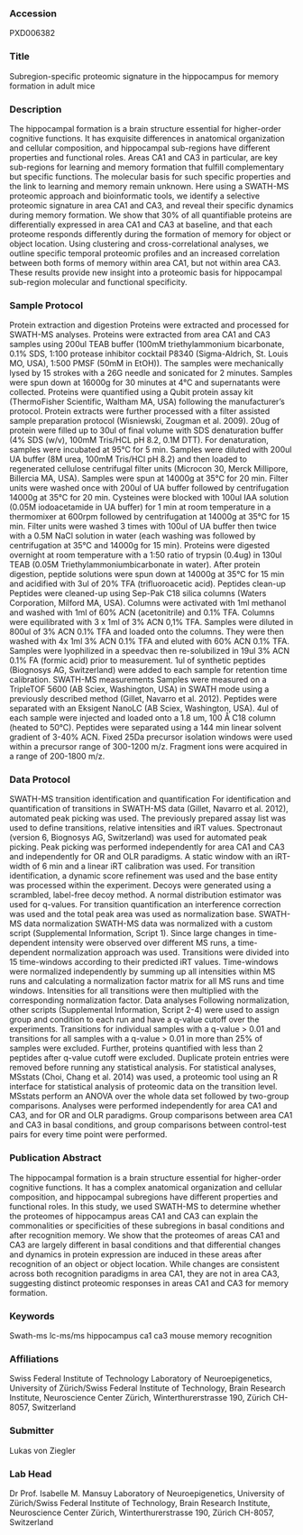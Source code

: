 ### Accession
PXD006382

### Title
Subregion-specific proteomic signature in the hippocampus for memory formation in adult mice

### Description
The hippocampal formation is a brain structure essential for higher-order cognitive functions. It has exquisite differences in anatomical organization and cellular composition, and hippocampal sub-regions have different properties and functional roles. Areas CA1 and CA3 in particular, are key sub-regions for learning and memory formation that fulfill complementary but specific functions. The molecular basis for such specific properties and the link to learning and memory remain unknown. Here using a SWATH-MS proteomic approach and bioinformatic tools, we identify a selective proteomic signature in area CA1 and CA3, and reveal their specific dynamics during memory formation. We show that 30% of all quantifiable proteins are differentially expressed in area CA1 and CA3 at baseline, and that each proteome responds differently during the formation of memory for object or object location. Using clustering and cross-correlational analyses, we outline specific temporal proteomic profiles and an increased correlation between both forms of memory within area CA1, but not within area CA3. These results provide new insight into a proteomic basis for hippocampal sub-region molecular and functional specificity.

### Sample Protocol
Protein extraction and digestion Proteins were extracted and processed for SWATH-MS analyses. Proteins were extracted from area CA1 and CA3 samples using 200ul TEAB buffer (100mM triethylammonium bicarbonate, 0.1% SDS, 1:100 protease inhibitor cocktail P8340 (Sigma-Aldrich, St. Louis MO, USA), 1:500 PMSF (50mM in EtOH)). The samples were mechanically lysed by 15 strokes with a 26G needle and sonicated for 2 minutes. Samples were spun down at 16000g for 30 minutes at 4°C and supernatants were collected. Proteins were quantified using a Qubit protein assay kit (ThermoFisher Scientific, Waltham MA, USA) following the manufacturer’s protocol. Protein extracts were further processed with a filter assisted sample preparation protocol (Wisniewski, Zougman et al. 2009). 20ug of protein were filled up to 30ul of final volume with SDS denaturation buffer (4% SDS (w/v), 100mM Tris/HCL pH 8.2, 0.1M DTT). For denaturation, samples were incubated at 95°C for 5 min. Samples were diluted with 200ul UA buffer (8M urea, 100mM Tris/HCl pH 8.2) and then loaded to regenerated cellulose centrifugal filter units (Microcon 30, Merck Millipore, Billercia MA, USA). Samples were spun at 14000g at 35°C for 20 min. Filter units were washed once with 200ul of UA buffer followed by centrifugation 14000g at 35°C for 20 min. Cysteines were blocked with 100ul IAA solution (0.05M iodoacetamide in UA buffer) for 1 min at room temperature in a thermomixer at 600rpm followed by centrifugation at 14000g at 35°C for 15 min. Filter units were washed 3 times with 100ul of UA buffer then twice with a 0.5M NaCl solution in water (each washing was followed by centrifugation at 35°C and 14000g for 15 min). Proteins were digested overnight at room temperature with a 1:50 ratio of trypsin (0.4ug) in 130ul TEAB (0.05M Triethylammoniumbicarbonate in water). After protein digestion, peptide solutions were spun down at 14000g at 35°C for 15 min and acidified with 3ul of 20% TFA (trifluoroacetic acid).  Peptides clean-up Peptides were cleaned-up using Sep-Pak C18 silica columns (Waters Corporation, Milford MA, USA). Columns were activated with 1ml methanol and washed with 1ml of 60% ACN (acetonitrile) and 0.1% TFA. Columns were equilibrated with 3 x 1ml of 3% ACN 0,1% TFA. Samples were diluted in 800ul of 3% ACN 0.1% TFA and loaded onto the columns. They were then washed with 4x 1ml 3% ACN 0.1% TFA and eluted with 60% ACN 0.1% TFA. Samples were lyophilized in a speedvac then re-solubilized in 19ul 3% ACN 0.1% FA (formic acid) prior to measurement. 1ul of synthetic peptides (Biognosys AG, Switzerland) were added to each sample for retention time calibration.  SWATH-MS measurements Samples were measured on a TripleTOF 5600 (AB Sciex, Washington, USA) in SWATH mode using a previously described method (Gillet, Navarro et al. 2012). Peptides were separated with an Eksigent NanoLC (AB Sciex, Washington, USA). 4ul of each sample were injected and loaded onto a 1.8 um, 100 Å C18 column (heated to 50°C). Peptides were separated using a 144 min linear solvent gradient of 3-40% ACN. Fixed 25Da precursor isolation windows were used within a precursor range of 300-1200 m/z. Fragment ions were acquired in a range of 200-1800 m/z.

### Data Protocol
SWATH-MS transition identification and quantification For identification and quantification of transitions in SWATH-MS data (Gillet, Navarro et al. 2012), automated peak picking was used. The previously prepared assay list was used to define transitions, relative intensities and iRT values. Spectronaut (version 6, Biognosys AG, Switzerland) was used for automated peak picking. Peak picking was performed independently for area CA1 and CA3 and independently for OR and OLR paradigms. A static window with an iRT-width of 6 min and a linear iRT calibration was used. For transition identification, a dynamic score refinement was used and the base entity was processed within the experiment. Decoys were generated using a scrambled, label-free decoy method. A normal distribution estimator was used for q-values. For transition quantification an interference correction was used and the total peak area was used as normalization base.  SWATH-MS data normalization  SWATH-MS data was normalized with a custom script (Supplemental Information, Script 1). Since large changes in time-dependent intensity were observed over different MS runs, a time-dependent normalization approach was used. Transitions were divided into 15 time-windows according to their predicted iRT values. Time-windows were normalized independently by summing up all intensities within MS runs and calculating a normalization factor matrix for all MS runs and time windows. Intensities for all transitions were then multiplied with the corresponding normalization factor.  Data analyses Following normalization, other scripts (Supplemental Information, Script 2-4) were used to assign group and condition to each run and have a q-value cutoff over the experiments. Transitions for individual samples with a q-value > 0.01 and transitions for all samples with a q-value > 0.01 in more than 25% of samples were excluded. Further, proteins quantified with less than 2 peptides after q-value cutoff were excluded. Duplicate protein entries were removed before running any statistical analysis. For statistical analyses, MSstats (Choi, Chang et al. 2014) was used, a proteomic tool using an R interface for statistical analysis of proteomic data on the transition level. MSstats perform an ANOVA over the whole data set followed by two-group comparisons. Analyses were performed independently for area CA1 and CA3, and for OR and OLR paradigms. Group comparisons between area CA1 and CA3 in basal conditions, and group comparisons between control-test pairs for every time point were performed.

### Publication Abstract
The hippocampal formation is a brain structure essential for higher-order cognitive functions. It has&#xa0;a complex anatomical organization and cellular composition, and hippocampal subregions have different properties and functional roles. In this study, we used SWATH-MS to determine whether the proteomes of hippocampus areas CA1 and CA3 can explain the commonalities or specificities of these subregions in basal conditions and after recognition memory. We show that the proteomes of areas CA1 and CA3 are largely different in basal conditions and that differential changes and dynamics in protein expression are induced in these areas after recognition of an object or object location. While changes are consistent across both recognition paradigms in area CA1, they are not in area CA3, suggesting distinct proteomic responses in areas CA1 and CA3 for memory formation.

### Keywords
Swath-ms lc-ms/ms hippocampus ca1 ca3 mouse memory recognition

### Affiliations
Swiss Federal Institute of Technology
Laboratory of Neuroepigenetics, University of Zürich/Swiss Federal Institute of Technology, Brain Research Institute, Neuroscience Center Zürich, Winterthurerstrasse 190, Zürich CH-8057, Switzerland

### Submitter
Lukas von Ziegler

### Lab Head
Dr Prof. Isabelle M. Mansuy
Laboratory of Neuroepigenetics, University of Zürich/Swiss Federal Institute of Technology, Brain Research Institute, Neuroscience Center Zürich, Winterthurerstrasse 190, Zürich CH-8057, Switzerland


